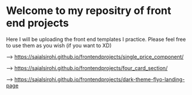 # Welcome to my repositry of front end projects
Here I will be uploading the front end templates I practice. Please feel free to use them as you wish (if you want to XD)

--> https://sajalsirohi.github.io/frontendprojects/single_price_component/

--> https://sajalsirohi.github.io/frontendprojects/four_card_section/

--> https://sajalsirohi.github.io/frontendprojects/dark-theme-flyo-landing-page
